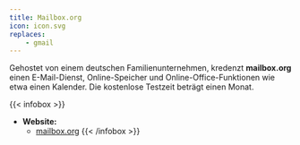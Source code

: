 ```yaml
---
title: Mailbox.org
icon: icon.svg
replaces:
    - gmail
---
```


Gehostet von einem deutschen Familienunternehmen, kredenzt **mailbox.org** einen E-Mail-Dienst, Online-Speicher und Online-Office-Funktionen wie etwa einen Kalender. Die kostenlose Testzeit beträgt einen Monat.

{{< infobox >}}
- **Website:**
    - [mailbox.org](https://mailbox.org/)
{{< /infobox >}}